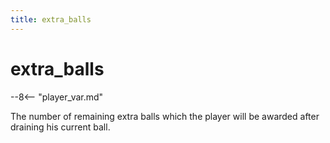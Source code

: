 ```yaml
---
title: extra_balls
---
```


# extra_balls


--8<-- "player_var.md"

The number of remaining extra balls which the player will be awarded
after draining his current ball.
